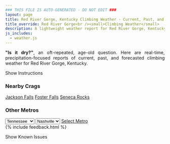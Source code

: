 ```yaml
---
### THIS FILE IS AUTO-GENERATED - DO NOT EDIT ###
layout: page
title: Red River Gorge, Kentucky Climbing Weather - Current, Past, and Forecasted Report
title_override: Red River Gorge<br /><small>Climbing Weather</small>
description: A lightweight weather report for Red River Gorge, Kentucky. Optimized for slow internet connections.
js_includes:
  - weather.js
---
```


<section class="measure center lh-copy f5-ns f6 ph2 mv4" style="text-align: justify;">
<strong>"Is it dry?"</strong>, an oft-repeated, age-old question. Here are real-time,
precipitation-focused reports of current, past, and forecasted climbing weather for Red River Gorge, Kentucky.
</section>

<p id="settings-toggle" class="mw5 b center tc hover-light-red black-70 pointer">Show Instructions</p>
<section id="settings" class="overflow-hidden" style="display:none;">
    <div class="mv2 ph2 center">
        <div class="fn f6 tc pv2">
            <p class="measure lh-copy center"><strong>Show/hide hourly forecasts</strong> by clicking the desired day.</p>
            <hr class="mw5 p0 mv2 o-60 b0 bt b--light-red light-red bg-light-red">
            <p class="measure lh-copy center"><strong>Current and Past conditions</strong> are measured by the nearest weather station. <strong>Forecast conditions</strong> are calculated and polled separately.</p>
            <hr class="mw5 p0 mv2 o-60 b0 bt b--light-red light-red bg-light-red">
            <p class="measure lh-copy center"><strong>Having issues?</strong> Try <a id="clear-cache" class="no-underline relative fancy-link light-red hover-light-red" href="#">clearing the local cache</a>.</p>
            <hr class="mw5 p0 mv2 o-60 b0 bt b--light-red light-red bg-light-red">
            <p class="measure lh-copy center">Weather data sourced from <a class="no-underline fancy-link relative light-red" target="_blank" href="https://www.weather.gov/documentation/services-web-api">weather.gov</a>.</p>
        </div>
    </div>
</section>
<section id="weather" data-crag="red-river-gorge-kentucky" class="mv4-ns mv3 ph2 center"></section>
<section id="nearby" class="tc lh-copy">
  <h3>Nearby Crags</h3>
<a class="nowrap no-underline fancy-link relative light-red mh3" href="/crags/jackson-falls-illinois-weather.html">Jackson Falls</a>
<a class="nowrap no-underline fancy-link relative light-red mh3" href="/crags/foster-falls-tennessee-weather.html">Foster Falls</a>
<a class="nowrap no-underline fancy-link relative light-red mh3" href="/crags/seneca-rocks-west-virginia-weather.html">Seneca Rocks</a>
</section>
<section id="nearby" class="tc lh-copy">
  <h3>Other Metros</h3>
  <select class="ma1 bg-near-white pa2" id="stateSel">
    <option value="Texas">Texas</option>
    <option value="Washington">Washington</option>
    <option value="Colorado">Colorado</option>
    <option value="Tennessee" selected>Tennessee</option>
    <option value="Utah">Utah</option>
    <option value="California">California</option>
  </select>
  <select class="ma1 bg-near-white pa2" id="citySel">
    <option value="Nashville" selected>Nashville</option>
  </select>
  <a id="selectMetro" class="f6 link dim ph3 pv2 ma1 dib white bg-light-red" href="/crags/nashville-tennessee-weather.html">Select Metro</a>
  <script>
    var states = [];
    states["Texas"] = "Austin"
    states["Washington"] = "Seattle"
    states["Colorado"] = "Denver"
    states["Tennessee"] = "Nashville"
    states["Utah"] = "Salt Lake City"
    states["California"] = "San Francisco|Los Angeles"
  </script>
</section>
{% include feedback.html %}
<p id="issues-toggle" class="mw5 b center tc hover-light-red black-70 pointer">Show Known Issues</p>
<section id="issues" class="overflow-hidden tc f6">
</section>

<script>
  var weekly_JKL_47_57 = {"updated":"2022-02-15T05:14:44+00:00","units":"us","forecastGenerator":"BaselineForecastGenerator","generatedAt":"2022-02-15T08:42:41+00:00","updateTime":"2022-02-15T05:14:44+00:00","validTimes":"2022-02-14T23:00:00+00:00/P7DT2H","elevation":{"unitCode":"wmoUnit:m","value":270.0528},"periods":[{"number":1,"name":"Overnight","startTime":"2022-02-15T03:00:00-05:00","endTime":"2022-02-15T06:00:00-05:00","isDaytime":false,"temperature":19,"temperatureUnit":"F","temperatureTrend":"rising","windSpeed":"2 mph","windDirection":"ESE","icon":"https://api.weather.gov/icons/land/night/cold?size=medium","shortForecast":"Clear","detailedForecast":"Clear. Low around 19, with temperatures rising to around 20 overnight. East southeast wind around 2 mph."},{"number":2,"name":"Tuesday","startTime":"2022-02-15T06:00:00-05:00","endTime":"2022-02-15T18:00:00-05:00","isDaytime":true,"temperature":53,"temperatureUnit":"F","temperatureTrend":"falling","windSpeed":"2 to 6 mph","windDirection":"SE","icon":"https://api.weather.gov/icons/land/day/skc?size=medium","shortForecast":"Sunny","detailedForecast":"Sunny. High near 53, with temperatures falling to around 50 in the afternoon. Southeast wind 2 to 6 mph."},{"number":3,"name":"Tuesday Night","startTime":"2022-02-15T18:00:00-05:00","endTime":"2022-02-16T06:00:00-05:00","isDaytime":false,"temperature":34,"temperatureUnit":"F","temperatureTrend":"rising","windSpeed":"2 to 6 mph","windDirection":"SSE","icon":"https://api.weather.gov/icons/land/night/few?size=medium","shortForecast":"Mostly Clear","detailedForecast":"Mostly clear. Low around 34, with temperatures rising to around 35 overnight. South southeast wind 2 to 6 mph."},{"number":4,"name":"Wednesday","startTime":"2022-02-16T06:00:00-05:00","endTime":"2022-02-16T18:00:00-05:00","isDaytime":true,"temperature":65,"temperatureUnit":"F","temperatureTrend":"falling","windSpeed":"7 to 16 mph","windDirection":"S","icon":"https://api.weather.gov/icons/land/day/sct?size=medium","shortForecast":"Mostly Sunny","detailedForecast":"Mostly sunny. High near 65, with temperatures falling to around 63 in the afternoon. South wind 7 to 16 mph, with gusts as high as 29 mph."},{"number":5,"name":"Wednesday Night","startTime":"2022-02-16T18:00:00-05:00","endTime":"2022-02-17T06:00:00-05:00","isDaytime":false,"temperature":51,"temperatureUnit":"F","temperatureTrend":"rising","windSpeed":"8 to 12 mph","windDirection":"S","icon":"https://api.weather.gov/icons/land/night/bkn/rain_showers,20?size=medium","shortForecast":"Mostly Cloudy then Slight Chance Rain Showers","detailedForecast":"A slight chance of rain showers after 2am. Mostly cloudy. Low around 51, with temperatures rising to around 53 overnight. South wind 8 to 12 mph, with gusts as high as 23 mph. Chance of precipitation is 20%. New rainfall amounts less than a tenth of an inch possible."},{"number":6,"name":"Thursday","startTime":"2022-02-17T06:00:00-05:00","endTime":"2022-02-17T18:00:00-05:00","isDaytime":true,"temperature":68,"temperatureUnit":"F","temperatureTrend":null,"windSpeed":"12 to 15 mph","windDirection":"SSW","icon":"https://api.weather.gov/icons/land/day/tsra,80/tsra,100?size=medium","shortForecast":"Showers And Thunderstorms","detailedForecast":"Rain showers likely before 10am, then showers and thunderstorms. Cloudy, with a high near 68. Chance of precipitation is 100%."},{"number":7,"name":"Thursday Night","startTime":"2022-02-17T18:00:00-05:00","endTime":"2022-02-18T06:00:00-05:00","isDaytime":false,"temperature":25,"temperatureUnit":"F","temperatureTrend":null,"windSpeed":"7 to 15 mph","windDirection":"WNW","icon":"https://api.weather.gov/icons/land/night/tsra,80/snow,30?size=medium","shortForecast":"Showers And Thunderstorms then Slight Chance Rain And Snow Showers","detailedForecast":"Showers and thunderstorms before 1am, then a slight chance of rain and snow showers between 1am and 3am. Mostly cloudy, with a low around 25. Chance of precipitation is 80%."},{"number":8,"name":"Friday","startTime":"2022-02-18T06:00:00-05:00","endTime":"2022-02-18T18:00:00-05:00","isDaytime":true,"temperature":41,"temperatureUnit":"F","temperatureTrend":null,"windSpeed":"3 to 7 mph","windDirection":"NNW","icon":"https://api.weather.gov/icons/land/day/sct?size=medium","shortForecast":"Mostly Sunny","detailedForecast":"Mostly sunny, with a high near 41."},{"number":9,"name":"Friday Night","startTime":"2022-02-18T18:00:00-05:00","endTime":"2022-02-19T06:00:00-05:00","isDaytime":false,"temperature":22,"temperatureUnit":"F","temperatureTrend":null,"windSpeed":"3 mph","windDirection":"W","icon":"https://api.weather.gov/icons/land/night/skc?size=medium","shortForecast":"Clear","detailedForecast":"Clear, with a low around 22."},{"number":10,"name":"Saturday","startTime":"2022-02-19T06:00:00-05:00","endTime":"2022-02-19T18:00:00-05:00","isDaytime":true,"temperature":51,"temperatureUnit":"F","temperatureTrend":null,"windSpeed":"7 mph","windDirection":"WSW","icon":"https://api.weather.gov/icons/land/day/skc?size=medium","shortForecast":"Sunny","detailedForecast":"Sunny, with a high near 51."},{"number":11,"name":"Saturday Night","startTime":"2022-02-19T18:00:00-05:00","endTime":"2022-02-20T06:00:00-05:00","isDaytime":false,"temperature":25,"temperatureUnit":"F","temperatureTrend":null,"windSpeed":"3 mph","windDirection":"WSW","icon":"https://api.weather.gov/icons/land/night/skc?size=medium","shortForecast":"Clear","detailedForecast":"Clear, with a low around 25."},{"number":12,"name":"Sunday","startTime":"2022-02-20T06:00:00-05:00","endTime":"2022-02-20T18:00:00-05:00","isDaytime":true,"temperature":59,"temperatureUnit":"F","temperatureTrend":null,"windSpeed":"2 to 6 mph","windDirection":"S","icon":"https://api.weather.gov/icons/land/day/skc?size=medium","shortForecast":"Sunny","detailedForecast":"Sunny, with a high near 59."},{"number":13,"name":"Sunday Night","startTime":"2022-02-20T18:00:00-05:00","endTime":"2022-02-21T06:00:00-05:00","isDaytime":false,"temperature":37,"temperatureUnit":"F","temperatureTrend":null,"windSpeed":"5 mph","windDirection":"S","icon":"https://api.weather.gov/icons/land/night/few?size=medium","shortForecast":"Mostly Clear","detailedForecast":"Mostly clear, with a low around 37."},{"number":14,"name":"Washington's Birthday","startTime":"2022-02-21T06:00:00-05:00","endTime":"2022-02-21T18:00:00-05:00","isDaytime":true,"temperature":63,"temperatureUnit":"F","temperatureTrend":null,"windSpeed":"5 to 8 mph","windDirection":"SSW","icon":"https://api.weather.gov/icons/land/day/few?size=medium","shortForecast":"Sunny","detailedForecast":"Sunny, with a high near 63."}]}
  var hourly_JKL_47_57 = {"@context":["https://geojson.org/geojson-ld/geojson-context.jsonld",{"@version":"1.1","wx":"https://api.weather.gov/ontology#","geo":"http://www.opengis.net/ont/geosparql#","unit":"http://codes.wmo.int/common/unit/","@vocab":"https://api.weather.gov/ontology#"}],"type":"Feature","geometry":{"type":"Polygon","coordinates":[[[-83.7102083,37.7926247],[-83.7125498,37.7704513],[-83.68449530000001,37.7685983],[-83.6821481,37.7907716],[-83.7102083,37.7926247]]]},"properties":{"updated":"2022-02-15T05:14:44+00:00","units":"us","forecastGenerator":"HourlyForecastGenerator","generatedAt":"2022-02-15T08:42:42+00:00","updateTime":"2022-02-15T05:14:44+00:00","validTimes":"2022-02-14T23:00:00+00:00/P7DT2H","elevation":{"unitCode":"wmoUnit:m","value":270.0528},"periods":[{"number":1,"name":"","startTime":"2022-02-15T03:00:00-05:00","endTime":"2022-02-15T04:00:00-05:00","isDaytime":false,"temperature":21,"temperatureUnit":"F","temperatureTrend":null,"windSpeed":"2 mph","windDirection":"ESE","icon":"https://api.weather.gov/icons/land/night/skc?size=small","shortForecast":"Clear","detailedForecast":""},{"number":2,"name":"","startTime":"2022-02-15T04:00:00-05:00","endTime":"2022-02-15T05:00:00-05:00","isDaytime":false,"temperature":21,"temperatureUnit":"F","temperatureTrend":null,"windSpeed":"2 mph","windDirection":"ESE","icon":"https://api.weather.gov/icons/land/night/skc?size=small","shortForecast":"Clear","detailedForecast":""},{"number":3,"name":"","startTime":"2022-02-15T05:00:00-05:00","endTime":"2022-02-15T06:00:00-05:00","isDaytime":false,"temperature":20,"temperatureUnit":"F","temperatureTrend":null,"windSpeed":"2 mph","windDirection":"ESE","icon":"https://api.weather.gov/icons/land/night/cold?size=small","shortForecast":"Clear","detailedForecast":""},{"number":4,"name":"","startTime":"2022-02-15T06:00:00-05:00","endTime":"2022-02-15T07:00:00-05:00","isDaytime":true,"temperature":19,"temperatureUnit":"F","temperatureTrend":null,"windSpeed":"2 mph","windDirection":"ESE","icon":"https://api.weather.gov/icons/land/day/cold?size=small","shortForecast":"Sunny","detailedForecast":""},{"number":5,"name":"","startTime":"2022-02-15T07:00:00-05:00","endTime":"2022-02-15T08:00:00-05:00","isDaytime":true,"temperature":20,"temperatureUnit":"F","temperatureTrend":null,"windSpeed":"2 mph","windDirection":"ESE","icon":"https://api.weather.gov/icons/land/day/cold?size=small","shortForecast":"Sunny","detailedForecast":""},{"number":6,"name":"","startTime":"2022-02-15T08:00:00-05:00","endTime":"2022-02-15T09:00:00-05:00","isDaytime":true,"temperature":24,"temperatureUnit":"F","temperatureTrend":null,"windSpeed":"2 mph","windDirection":"ESE","icon":"https://api.weather.gov/icons/land/day/skc?size=small","shortForecast":"Sunny","detailedForecast":""},{"number":7,"name":"","startTime":"2022-02-15T09:00:00-05:00","endTime":"2022-02-15T10:00:00-05:00","isDaytime":true,"temperature":29,"temperatureUnit":"F","temperatureTrend":null,"windSpeed":"2 mph","windDirection":"ESE","icon":"https://api.weather.gov/icons/land/day/skc?size=small","shortForecast":"Sunny","detailedForecast":""},{"number":8,"name":"","startTime":"2022-02-15T10:00:00-05:00","endTime":"2022-02-15T11:00:00-05:00","isDaytime":true,"temperature":35,"temperatureUnit":"F","temperatureTrend":null,"windSpeed":"3 mph","windDirection":"SE","icon":"https://api.weather.gov/icons/land/day/skc?size=small","shortForecast":"Sunny","detailedForecast":""},{"number":9,"name":"","startTime":"2022-02-15T11:00:00-05:00","endTime":"2022-02-15T12:00:00-05:00","isDaytime":true,"temperature":40,"temperatureUnit":"F","temperatureTrend":null,"windSpeed":"5 mph","windDirection":"SE","icon":"https://api.weather.gov/icons/land/day/skc?size=small","shortForecast":"Sunny","detailedForecast":""},{"number":10,"name":"","startTime":"2022-02-15T12:00:00-05:00","endTime":"2022-02-15T13:00:00-05:00","isDaytime":true,"temperature":44,"temperatureUnit":"F","temperatureTrend":null,"windSpeed":"5 mph","windDirection":"SSE","icon":"https://api.weather.gov/icons/land/day/skc?size=small","shortForecast":"Sunny","detailedForecast":""},{"number":11,"name":"","startTime":"2022-02-15T13:00:00-05:00","endTime":"2022-02-15T14:00:00-05:00","isDaytime":true,"temperature":48,"temperatureUnit":"F","temperatureTrend":null,"windSpeed":"5 mph","windDirection":"S","icon":"https://api.weather.gov/icons/land/day/skc?size=small","shortForecast":"Sunny","detailedForecast":""},{"number":12,"name":"","startTime":"2022-02-15T14:00:00-05:00","endTime":"2022-02-15T15:00:00-05:00","isDaytime":true,"temperature":51,"temperatureUnit":"F","temperatureTrend":null,"windSpeed":"6 mph","windDirection":"S","icon":"https://api.weather.gov/icons/land/day/skc?size=small","shortForecast":"Sunny","detailedForecast":""},{"number":13,"name":"","startTime":"2022-02-15T15:00:00-05:00","endTime":"2022-02-15T16:00:00-05:00","isDaytime":true,"temperature":53,"temperatureUnit":"F","temperatureTrend":null,"windSpeed":"5 mph","windDirection":"S","icon":"https://api.weather.gov/icons/land/day/skc?size=small","shortForecast":"Sunny","detailedForecast":""},{"number":14,"name":"","startTime":"2022-02-15T16:00:00-05:00","endTime":"2022-02-15T17:00:00-05:00","isDaytime":true,"temperature":52,"temperatureUnit":"F","temperatureTrend":null,"windSpeed":"6 mph","windDirection":"S","icon":"https://api.weather.gov/icons/land/day/skc?size=small","shortForecast":"Sunny","detailedForecast":""},{"number":15,"name":"","startTime":"2022-02-15T17:00:00-05:00","endTime":"2022-02-15T18:00:00-05:00","isDaytime":true,"temperature":50,"temperatureUnit":"F","temperatureTrend":null,"windSpeed":"3 mph","windDirection":"S","icon":"https://api.weather.gov/icons/land/day/skc?size=small","shortForecast":"Sunny","detailedForecast":""},{"number":16,"name":"","startTime":"2022-02-15T18:00:00-05:00","endTime":"2022-02-15T19:00:00-05:00","isDaytime":false,"temperature":45,"temperatureUnit":"F","temperatureTrend":null,"windSpeed":"2 mph","windDirection":"SE","icon":"https://api.weather.gov/icons/land/night/few?size=small","shortForecast":"Mostly Clear","detailedForecast":""},{"number":17,"name":"","startTime":"2022-02-15T19:00:00-05:00","endTime":"2022-02-15T20:00:00-05:00","isDaytime":false,"temperature":41,"temperatureUnit":"F","temperatureTrend":null,"windSpeed":"3 mph","windDirection":"SE","icon":"https://api.weather.gov/icons/land/night/few?size=small","shortForecast":"Mostly Clear","detailedForecast":""},{"number":18,"name":"","startTime":"2022-02-15T20:00:00-05:00","endTime":"2022-02-15T21:00:00-05:00","isDaytime":false,"temperature":39,"temperatureUnit":"F","temperatureTrend":null,"windSpeed":"3 mph","windDirection":"SSE","icon":"https://api.weather.gov/icons/land/night/few?size=small","shortForecast":"Mostly Clear","detailedForecast":""},{"number":19,"name":"","startTime":"2022-02-15T21:00:00-05:00","endTime":"2022-02-15T22:00:00-05:00","isDaytime":false,"temperature":38,"temperatureUnit":"F","temperatureTrend":null,"windSpeed":"5 mph","windDirection":"SSE","icon":"https://api.weather.gov/icons/land/night/few?size=small","shortForecast":"Mostly Clear","detailedForecast":""},{"number":20,"name":"","startTime":"2022-02-15T22:00:00-05:00","endTime":"2022-02-15T23:00:00-05:00","isDaytime":false,"temperature":38,"temperatureUnit":"F","temperatureTrend":null,"windSpeed":"5 mph","windDirection":"S","icon":"https://api.weather.gov/icons/land/night/few?size=small","shortForecast":"Mostly Clear","detailedForecast":""},{"number":21,"name":"","startTime":"2022-02-15T23:00:00-05:00","endTime":"2022-02-16T00:00:00-05:00","isDaytime":false,"temperature":38,"temperatureUnit":"F","temperatureTrend":null,"windSpeed":"6 mph","windDirection":"S","icon":"https://api.weather.gov/icons/land/night/few?size=small","shortForecast":"Mostly Clear","detailedForecast":""},{"number":22,"name":"","startTime":"2022-02-16T00:00:00-05:00","endTime":"2022-02-16T01:00:00-05:00","isDaytime":false,"temperature":37,"temperatureUnit":"F","temperatureTrend":null,"windSpeed":"6 mph","windDirection":"S","icon":"https://api.weather.gov/icons/land/night/skc?size=small","shortForecast":"Clear","detailedForecast":""},{"number":23,"name":"","startTime":"2022-02-16T01:00:00-05:00","endTime":"2022-02-16T02:00:00-05:00","isDaytime":false,"temperature":37,"temperatureUnit":"F","temperatureTrend":null,"windSpeed":"6 mph","windDirection":"S","icon":"https://api.weather.gov/icons/land/night/skc?size=small","shortForecast":"Clear","detailedForecast":""},{"number":24,"name":"","startTime":"2022-02-16T02:00:00-05:00","endTime":"2022-02-16T03:00:00-05:00","isDaytime":false,"temperature":36,"temperatureUnit":"F","temperatureTrend":null,"windSpeed":"6 mph","windDirection":"S","icon":"https://api.weather.gov/icons/land/night/skc?size=small","shortForecast":"Clear","detailedForecast":""},{"number":25,"name":"","startTime":"2022-02-16T03:00:00-05:00","endTime":"2022-02-16T04:00:00-05:00","isDaytime":false,"temperature":36,"temperatureUnit":"F","temperatureTrend":null,"windSpeed":"6 mph","windDirection":"S","icon":"https://api.weather.gov/icons/land/night/few?size=small","shortForecast":"Mostly Clear","detailedForecast":""},{"number":26,"name":"","startTime":"2022-02-16T04:00:00-05:00","endTime":"2022-02-16T05:00:00-05:00","isDaytime":false,"temperature":36,"temperatureUnit":"F","temperatureTrend":null,"windSpeed":"6 mph","windDirection":"S","icon":"https://api.weather.gov/icons/land/night/few?size=small","shortForecast":"Mostly Clear","detailedForecast":""},{"number":27,"name":"","startTime":"2022-02-16T05:00:00-05:00","endTime":"2022-02-16T06:00:00-05:00","isDaytime":false,"temperature":35,"temperatureUnit":"F","temperatureTrend":null,"windSpeed":"6 mph","windDirection":"S","icon":"https://api.weather.gov/icons/land/night/few?size=small","shortForecast":"Mostly Clear","detailedForecast":""},{"number":28,"name":"","startTime":"2022-02-16T06:00:00-05:00","endTime":"2022-02-16T07:00:00-05:00","isDaytime":true,"temperature":34,"temperatureUnit":"F","temperatureTrend":null,"windSpeed":"7 mph","windDirection":"S","icon":"https://api.weather.gov/icons/land/day/sct?size=small","shortForecast":"Mostly Sunny","detailedForecast":""},{"number":29,"name":"","startTime":"2022-02-16T07:00:00-05:00","endTime":"2022-02-16T08:00:00-05:00","isDaytime":true,"temperature":35,"temperatureUnit":"F","temperatureTrend":null,"windSpeed":"7 mph","windDirection":"S","icon":"https://api.weather.gov/icons/land/day/sct?size=small","shortForecast":"Mostly Sunny","detailedForecast":""},{"number":30,"name":"","startTime":"2022-02-16T08:00:00-05:00","endTime":"2022-02-16T09:00:00-05:00","isDaytime":true,"temperature":37,"temperatureUnit":"F","temperatureTrend":null,"windSpeed":"7 mph","windDirection":"S","icon":"https://api.weather.gov/icons/land/day/sct?size=small","shortForecast":"Mostly Sunny","detailedForecast":""},{"number":31,"name":"","startTime":"2022-02-16T09:00:00-05:00","endTime":"2022-02-16T10:00:00-05:00","isDaytime":true,"temperature":41,"temperatureUnit":"F","temperatureTrend":null,"windSpeed":"9 mph","windDirection":"S","icon":"https://api.weather.gov/icons/land/day/sct?size=small","shortForecast":"Mostly Sunny","detailedForecast":""},{"number":32,"name":"","startTime":"2022-02-16T10:00:00-05:00","endTime":"2022-02-16T11:00:00-05:00","isDaytime":true,"temperature":46,"temperatureUnit":"F","temperatureTrend":null,"windSpeed":"12 mph","windDirection":"S","icon":"https://api.weather.gov/icons/land/day/sct?size=small","shortForecast":"Mostly Sunny","detailedForecast":""},{"number":33,"name":"","startTime":"2022-02-16T11:00:00-05:00","endTime":"2022-02-16T12:00:00-05:00","isDaytime":true,"temperature":52,"temperatureUnit":"F","temperatureTrend":null,"windSpeed":"13 mph","windDirection":"S","icon":"https://api.weather.gov/icons/land/day/sct?size=small","shortForecast":"Mostly Sunny","detailedForecast":""},{"number":34,"name":"","startTime":"2022-02-16T12:00:00-05:00","endTime":"2022-02-16T13:00:00-05:00","isDaytime":true,"temperature":57,"temperatureUnit":"F","temperatureTrend":null,"windSpeed":"15 mph","windDirection":"S","icon":"https://api.weather.gov/icons/land/day/sct?size=small","shortForecast":"Mostly Sunny","detailedForecast":""},{"number":35,"name":"","startTime":"2022-02-16T13:00:00-05:00","endTime":"2022-02-16T14:00:00-05:00","isDaytime":true,"temperature":61,"temperatureUnit":"F","temperatureTrend":null,"windSpeed":"16 mph","windDirection":"S","icon":"https://api.weather.gov/icons/land/day/sct?size=small","shortForecast":"Mostly Sunny","detailedForecast":""},{"number":36,"name":"","startTime":"2022-02-16T14:00:00-05:00","endTime":"2022-02-16T15:00:00-05:00","isDaytime":true,"temperature":64,"temperatureUnit":"F","temperatureTrend":null,"windSpeed":"16 mph","windDirection":"S","icon":"https://api.weather.gov/icons/land/day/sct?size=small","shortForecast":"Mostly Sunny","detailedForecast":""},{"number":37,"name":"","startTime":"2022-02-16T15:00:00-05:00","endTime":"2022-02-16T16:00:00-05:00","isDaytime":true,"temperature":65,"temperatureUnit":"F","temperatureTrend":null,"windSpeed":"16 mph","windDirection":"SSW","icon":"https://api.weather.gov/icons/land/day/sct?size=small","shortForecast":"Mostly Sunny","detailedForecast":""},{"number":38,"name":"","startTime":"2022-02-16T16:00:00-05:00","endTime":"2022-02-16T17:00:00-05:00","isDaytime":true,"temperature":65,"temperatureUnit":"F","temperatureTrend":null,"windSpeed":"15 mph","windDirection":"SSW","icon":"https://api.weather.gov/icons/land/day/bkn?size=small","shortForecast":"Partly Sunny","detailedForecast":""},{"number":39,"name":"","startTime":"2022-02-16T17:00:00-05:00","endTime":"2022-02-16T18:00:00-05:00","isDaytime":true,"temperature":63,"temperatureUnit":"F","temperatureTrend":null,"windSpeed":"13 mph","windDirection":"SSW","icon":"https://api.weather.gov/icons/land/day/bkn?size=small","shortForecast":"Partly Sunny","detailedForecast":""},{"number":40,"name":"","startTime":"2022-02-16T18:00:00-05:00","endTime":"2022-02-16T19:00:00-05:00","isDaytime":false,"temperature":60,"temperatureUnit":"F","temperatureTrend":null,"windSpeed":"12 mph","windDirection":"S","icon":"https://api.weather.gov/icons/land/night/bkn?size=small","shortForecast":"Mostly Cloudy","detailedForecast":""},{"number":41,"name":"","startTime":"2022-02-16T19:00:00-05:00","endTime":"2022-02-16T20:00:00-05:00","isDaytime":false,"temperature":57,"temperatureUnit":"F","temperatureTrend":null,"windSpeed":"9 mph","windDirection":"S","icon":"https://api.weather.gov/icons/land/night/bkn?size=small","shortForecast":"Mostly Cloudy","detailedForecast":""},{"number":42,"name":"","startTime":"2022-02-16T20:00:00-05:00","endTime":"2022-02-16T21:00:00-05:00","isDaytime":false,"temperature":55,"temperatureUnit":"F","temperatureTrend":null,"windSpeed":"9 mph","windDirection":"S","icon":"https://api.weather.gov/icons/land/night/bkn?size=small","shortForecast":"Mostly Cloudy","detailedForecast":""},{"number":43,"name":"","startTime":"2022-02-16T21:00:00-05:00","endTime":"2022-02-16T22:00:00-05:00","isDaytime":false,"temperature":54,"temperatureUnit":"F","temperatureTrend":null,"windSpeed":"8 mph","windDirection":"S","icon":"https://api.weather.gov/icons/land/night/bkn?size=small","shortForecast":"Mostly Cloudy","detailedForecast":""},{"number":44,"name":"","startTime":"2022-02-16T22:00:00-05:00","endTime":"2022-02-16T23:00:00-05:00","isDaytime":false,"temperature":53,"temperatureUnit":"F","temperatureTrend":null,"windSpeed":"9 mph","windDirection":"S","icon":"https://api.weather.gov/icons/land/night/bkn?size=small","shortForecast":"Mostly Cloudy","detailedForecast":""},{"number":45,"name":"","startTime":"2022-02-16T23:00:00-05:00","endTime":"2022-02-17T00:00:00-05:00","isDaytime":false,"temperature":52,"temperatureUnit":"F","temperatureTrend":null,"windSpeed":"9 mph","windDirection":"S","icon":"https://api.weather.gov/icons/land/night/bkn?size=small","shortForecast":"Mostly Cloudy","detailedForecast":""},{"number":46,"name":"","startTime":"2022-02-17T00:00:00-05:00","endTime":"2022-02-17T01:00:00-05:00","isDaytime":false,"temperature":51,"temperatureUnit":"F","temperatureTrend":null,"windSpeed":"9 mph","windDirection":"S","icon":"https://api.weather.gov/icons/land/night/bkn?size=small","shortForecast":"Mostly Cloudy","detailedForecast":""},{"number":47,"name":"","startTime":"2022-02-17T01:00:00-05:00","endTime":"2022-02-17T02:00:00-05:00","isDaytime":false,"temperature":51,"temperatureUnit":"F","temperatureTrend":null,"windSpeed":"9 mph","windDirection":"S","icon":"https://api.weather.gov/icons/land/night/bkn?size=small","shortForecast":"Mostly Cloudy","detailedForecast":""},{"number":48,"name":"","startTime":"2022-02-17T02:00:00-05:00","endTime":"2022-02-17T03:00:00-05:00","isDaytime":false,"temperature":51,"temperatureUnit":"F","temperatureTrend":null,"windSpeed":"10 mph","windDirection":"S","icon":"https://api.weather.gov/icons/land/night/rain_showers?size=small","shortForecast":"Slight Chance Rain Showers","detailedForecast":""},{"number":49,"name":"","startTime":"2022-02-17T03:00:00-05:00","endTime":"2022-02-17T04:00:00-05:00","isDaytime":false,"temperature":52,"temperatureUnit":"F","temperatureTrend":null,"windSpeed":"10 mph","windDirection":"S","icon":"https://api.weather.gov/icons/land/night/rain_showers?size=small","shortForecast":"Slight Chance Rain Showers","detailedForecast":""},{"number":50,"name":"","startTime":"2022-02-17T04:00:00-05:00","endTime":"2022-02-17T05:00:00-05:00","isDaytime":false,"temperature":53,"temperatureUnit":"F","temperatureTrend":null,"windSpeed":"10 mph","windDirection":"S","icon":"https://api.weather.gov/icons/land/night/rain_showers?size=small","shortForecast":"Slight Chance Rain Showers","detailedForecast":""},{"number":51,"name":"","startTime":"2022-02-17T05:00:00-05:00","endTime":"2022-02-17T06:00:00-05:00","isDaytime":false,"temperature":53,"temperatureUnit":"F","temperatureTrend":null,"windSpeed":"10 mph","windDirection":"S","icon":"https://api.weather.gov/icons/land/night/rain_showers?size=small","shortForecast":"Slight Chance Rain Showers","detailedForecast":""},{"number":52,"name":"","startTime":"2022-02-17T06:00:00-05:00","endTime":"2022-02-17T07:00:00-05:00","isDaytime":true,"temperature":52,"temperatureUnit":"F","temperatureTrend":null,"windSpeed":"12 mph","windDirection":"S","icon":"https://api.weather.gov/icons/land/day/rain_showers?size=small","shortForecast":"Chance Rain Showers","detailedForecast":""},{"number":53,"name":"","startTime":"2022-02-17T07:00:00-05:00","endTime":"2022-02-17T08:00:00-05:00","isDaytime":true,"temperature":53,"temperatureUnit":"F","temperatureTrend":null,"windSpeed":"12 mph","windDirection":"S","icon":"https://api.weather.gov/icons/land/day/rain_showers?size=small","shortForecast":"Chance Rain Showers","detailedForecast":""},{"number":54,"name":"","startTime":"2022-02-17T08:00:00-05:00","endTime":"2022-02-17T09:00:00-05:00","isDaytime":true,"temperature":53,"temperatureUnit":"F","temperatureTrend":null,"windSpeed":"12 mph","windDirection":"S","icon":"https://api.weather.gov/icons/land/day/rain_showers?size=small","shortForecast":"Rain Showers Likely","detailedForecast":""},{"number":55,"name":"","startTime":"2022-02-17T09:00:00-05:00","endTime":"2022-02-17T10:00:00-05:00","isDaytime":true,"temperature":55,"temperatureUnit":"F","temperatureTrend":null,"windSpeed":"13 mph","windDirection":"S","icon":"https://api.weather.gov/icons/land/day/rain_showers?size=small","shortForecast":"Rain Showers Likely","detailedForecast":""},{"number":56,"name":"","startTime":"2022-02-17T10:00:00-05:00","endTime":"2022-02-17T11:00:00-05:00","isDaytime":true,"temperature":57,"temperatureUnit":"F","temperatureTrend":null,"windSpeed":"13 mph","windDirection":"S","icon":"https://api.weather.gov/icons/land/day/tsra?size=small","shortForecast":"Showers And Thunderstorms","detailedForecast":""},{"number":57,"name":"","startTime":"2022-02-17T11:00:00-05:00","endTime":"2022-02-17T12:00:00-05:00","isDaytime":true,"temperature":60,"temperatureUnit":"F","temperatureTrend":null,"windSpeed":"14 mph","windDirection":"S","icon":"https://api.weather.gov/icons/land/day/tsra?size=small","shortForecast":"Showers And Thunderstorms","detailedForecast":""},{"number":58,"name":"","startTime":"2022-02-17T12:00:00-05:00","endTime":"2022-02-17T13:00:00-05:00","isDaytime":true,"temperature":62,"temperatureUnit":"F","temperatureTrend":null,"windSpeed":"14 mph","windDirection":"S","icon":"https://api.weather.gov/icons/land/day/tsra?size=small","shortForecast":"Showers And Thunderstorms","detailedForecast":""},{"number":59,"name":"","startTime":"2022-02-17T13:00:00-05:00","endTime":"2022-02-17T14:00:00-05:00","isDaytime":true,"temperature":65,"temperatureUnit":"F","temperatureTrend":null,"windSpeed":"14 mph","windDirection":"S","icon":"https://api.weather.gov/icons/land/day/tsra?size=small","shortForecast":"Showers And Thunderstorms","detailedForecast":""},{"number":60,"name":"","startTime":"2022-02-17T14:00:00-05:00","endTime":"2022-02-17T15:00:00-05:00","isDaytime":true,"temperature":67,"temperatureUnit":"F","temperatureTrend":null,"windSpeed":"15 mph","windDirection":"S","icon":"https://api.weather.gov/icons/land/day/tsra?size=small","shortForecast":"Showers And Thunderstorms","detailedForecast":""},{"number":61,"name":"","startTime":"2022-02-17T15:00:00-05:00","endTime":"2022-02-17T16:00:00-05:00","isDaytime":true,"temperature":68,"temperatureUnit":"F","temperatureTrend":null,"windSpeed":"15 mph","windDirection":"SSW","icon":"https://api.weather.gov/icons/land/day/tsra?size=small","shortForecast":"Showers And Thunderstorms","detailedForecast":""},{"number":62,"name":"","startTime":"2022-02-17T16:00:00-05:00","endTime":"2022-02-17T17:00:00-05:00","isDaytime":true,"temperature":68,"temperatureUnit":"F","temperatureTrend":null,"windSpeed":"15 mph","windDirection":"SSW","icon":"https://api.weather.gov/icons/land/day/tsra?size=small","shortForecast":"Showers And Thunderstorms","detailedForecast":""},{"number":63,"name":"","startTime":"2022-02-17T17:00:00-05:00","endTime":"2022-02-17T18:00:00-05:00","isDaytime":true,"temperature":67,"temperatureUnit":"F","temperatureTrend":null,"windSpeed":"15 mph","windDirection":"SSW","icon":"https://api.weather.gov/icons/land/day/tsra?size=small","shortForecast":"Showers And Thunderstorms","detailedForecast":""},{"number":64,"name":"","startTime":"2022-02-17T18:00:00-05:00","endTime":"2022-02-17T19:00:00-05:00","isDaytime":false,"temperature":65,"temperatureUnit":"F","temperatureTrend":null,"windSpeed":"15 mph","windDirection":"SW","icon":"https://api.weather.gov/icons/land/night/tsra?size=small","shortForecast":"Showers And Thunderstorms","detailedForecast":""},{"number":65,"name":"","startTime":"2022-02-17T19:00:00-05:00","endTime":"2022-02-17T20:00:00-05:00","isDaytime":false,"temperature":62,"temperatureUnit":"F","temperatureTrend":null,"windSpeed":"14 mph","windDirection":"SW","icon":"https://api.weather.gov/icons/land/night/rain_showers?size=small","shortForecast":"Rain Showers Likely","detailedForecast":""},{"number":66,"name":"","startTime":"2022-02-17T20:00:00-05:00","endTime":"2022-02-17T21:00:00-05:00","isDaytime":false,"temperature":57,"temperatureUnit":"F","temperatureTrend":null,"windSpeed":"13 mph","windDirection":"WSW","icon":"https://api.weather.gov/icons/land/night/rain_showers?size=small","shortForecast":"Rain Showers Likely","detailedForecast":""},{"number":67,"name":"","startTime":"2022-02-17T21:00:00-05:00","endTime":"2022-02-17T22:00:00-05:00","isDaytime":false,"temperature":52,"temperatureUnit":"F","temperatureTrend":null,"windSpeed":"12 mph","windDirection":"W","icon":"https://api.weather.gov/icons/land/night/rain_showers?size=small","shortForecast":"Rain Showers Likely","detailedForecast":""},{"number":68,"name":"","startTime":"2022-02-17T22:00:00-05:00","endTime":"2022-02-17T23:00:00-05:00","isDaytime":false,"temperature":47,"temperatureUnit":"F","temperatureTrend":null,"windSpeed":"10 mph","windDirection":"WNW","icon":"https://api.weather.gov/icons/land/night/rain_showers?size=small","shortForecast":"Rain Showers Likely","detailedForecast":""},{"number":69,"name":"","startTime":"2022-02-17T23:00:00-05:00","endTime":"2022-02-18T00:00:00-05:00","isDaytime":false,"temperature":42,"temperatureUnit":"F","temperatureTrend":null,"windSpeed":"10 mph","windDirection":"WNW","icon":"https://api.weather.gov/icons/land/night/rain_showers?size=small","shortForecast":"Chance Rain Showers","detailedForecast":""},{"number":70,"name":"","startTime":"2022-02-18T00:00:00-05:00","endTime":"2022-02-18T01:00:00-05:00","isDaytime":false,"temperature":38,"temperatureUnit":"F","temperatureTrend":null,"windSpeed":"9 mph","windDirection":"NW","icon":"https://api.weather.gov/icons/land/night/rain_showers?size=small","shortForecast":"Chance Rain Showers","detailedForecast":""},{"number":71,"name":"","startTime":"2022-02-18T01:00:00-05:00","endTime":"2022-02-18T02:00:00-05:00","isDaytime":false,"temperature":35,"temperatureUnit":"F","temperatureTrend":null,"windSpeed":"9 mph","windDirection":"NW","icon":"https://api.weather.gov/icons/land/night/snow?size=small","shortForecast":"Slight Chance Rain And Snow Showers","detailedForecast":""},{"number":72,"name":"","startTime":"2022-02-18T02:00:00-05:00","endTime":"2022-02-18T03:00:00-05:00","isDaytime":false,"temperature":33,"temperatureUnit":"F","temperatureTrend":null,"windSpeed":"9 mph","windDirection":"NW","icon":"https://api.weather.gov/icons/land/night/snow?size=small","shortForecast":"Slight Chance Snow Showers","detailedForecast":""},{"number":73,"name":"","startTime":"2022-02-18T03:00:00-05:00","endTime":"2022-02-18T04:00:00-05:00","isDaytime":false,"temperature":31,"temperatureUnit":"F","temperatureTrend":null,"windSpeed":"8 mph","windDirection":"NNW","icon":"https://api.weather.gov/icons/land/night/bkn?size=small","shortForecast":"Mostly Cloudy","detailedForecast":""},{"number":74,"name":"","startTime":"2022-02-18T04:00:00-05:00","endTime":"2022-02-18T05:00:00-05:00","isDaytime":false,"temperature":30,"temperatureUnit":"F","temperatureTrend":null,"windSpeed":"8 mph","windDirection":"NNW","icon":"https://api.weather.gov/icons/land/night/bkn?size=small","shortForecast":"Mostly Cloudy","detailedForecast":""},{"number":75,"name":"","startTime":"2022-02-18T05:00:00-05:00","endTime":"2022-02-18T06:00:00-05:00","isDaytime":false,"temperature":28,"temperatureUnit":"F","temperatureTrend":null,"windSpeed":"7 mph","windDirection":"NNW","icon":"https://api.weather.gov/icons/land/night/bkn?size=small","shortForecast":"Mostly Cloudy","detailedForecast":""},{"number":76,"name":"","startTime":"2022-02-18T06:00:00-05:00","endTime":"2022-02-18T07:00:00-05:00","isDaytime":true,"temperature":26,"temperatureUnit":"F","temperatureTrend":null,"windSpeed":"7 mph","windDirection":"NNW","icon":"https://api.weather.gov/icons/land/day/bkn?size=small","shortForecast":"Mostly Cloudy","detailedForecast":""},{"number":77,"name":"","startTime":"2022-02-18T07:00:00-05:00","endTime":"2022-02-18T08:00:00-05:00","isDaytime":true,"temperature":25,"temperatureUnit":"F","temperatureTrend":null,"windSpeed":"6 mph","windDirection":"NNW","icon":"https://api.weather.gov/icons/land/day/bkn?size=small","shortForecast":"Mostly Cloudy","detailedForecast":""},{"number":78,"name":"","startTime":"2022-02-18T08:00:00-05:00","endTime":"2022-02-18T09:00:00-05:00","isDaytime":true,"temperature":25,"temperatureUnit":"F","temperatureTrend":null,"windSpeed":"6 mph","windDirection":"NNW","icon":"https://api.weather.gov/icons/land/day/bkn?size=small","shortForecast":"Partly Sunny","detailedForecast":""},{"number":79,"name":"","startTime":"2022-02-18T09:00:00-05:00","endTime":"2022-02-18T10:00:00-05:00","isDaytime":true,"temperature":26,"temperatureUnit":"F","temperatureTrend":null,"windSpeed":"6 mph","windDirection":"NNW","icon":"https://api.weather.gov/icons/land/day/bkn?size=small","shortForecast":"Partly Sunny","detailedForecast":""},{"number":80,"name":"","startTime":"2022-02-18T10:00:00-05:00","endTime":"2022-02-18T11:00:00-05:00","isDaytime":true,"temperature":28,"temperatureUnit":"F","temperatureTrend":null,"windSpeed":"6 mph","windDirection":"NNW","icon":"https://api.weather.gov/icons/land/day/bkn?size=small","shortForecast":"Partly Sunny","detailedForecast":""},{"number":81,"name":"","startTime":"2022-02-18T11:00:00-05:00","endTime":"2022-02-18T12:00:00-05:00","isDaytime":true,"temperature":31,"temperatureUnit":"F","temperatureTrend":null,"windSpeed":"6 mph","windDirection":"NNW","icon":"https://api.weather.gov/icons/land/day/sct?size=small","shortForecast":"Mostly Sunny","detailedForecast":""},{"number":82,"name":"","startTime":"2022-02-18T12:00:00-05:00","endTime":"2022-02-18T13:00:00-05:00","isDaytime":true,"temperature":34,"temperatureUnit":"F","temperatureTrend":null,"windSpeed":"6 mph","windDirection":"NNW","icon":"https://api.weather.gov/icons/land/day/sct?size=small","shortForecast":"Mostly Sunny","detailedForecast":""},{"number":83,"name":"","startTime":"2022-02-18T13:00:00-05:00","endTime":"2022-02-18T14:00:00-05:00","isDaytime":true,"temperature":37,"temperatureUnit":"F","temperatureTrend":null,"windSpeed":"6 mph","windDirection":"NNW","icon":"https://api.weather.gov/icons/land/day/sct?size=small","shortForecast":"Mostly Sunny","detailedForecast":""},{"number":84,"name":"","startTime":"2022-02-18T14:00:00-05:00","endTime":"2022-02-18T15:00:00-05:00","isDaytime":true,"temperature":40,"temperatureUnit":"F","temperatureTrend":null,"windSpeed":"6 mph","windDirection":"NNW","icon":"https://api.weather.gov/icons/land/day/few?size=small","shortForecast":"Sunny","detailedForecast":""},{"number":85,"name":"","startTime":"2022-02-18T15:00:00-05:00","endTime":"2022-02-18T16:00:00-05:00","isDaytime":true,"temperature":41,"temperatureUnit":"F","temperatureTrend":null,"windSpeed":"5 mph","windDirection":"NW","icon":"https://api.weather.gov/icons/land/day/few?size=small","shortForecast":"Sunny","detailedForecast":""},{"number":86,"name":"","startTime":"2022-02-18T16:00:00-05:00","endTime":"2022-02-18T17:00:00-05:00","isDaytime":true,"temperature":41,"temperatureUnit":"F","temperatureTrend":null,"windSpeed":"5 mph","windDirection":"NW","icon":"https://api.weather.gov/icons/land/day/few?size=small","shortForecast":"Sunny","detailedForecast":""},{"number":87,"name":"","startTime":"2022-02-18T17:00:00-05:00","endTime":"2022-02-18T18:00:00-05:00","isDaytime":true,"temperature":39,"temperatureUnit":"F","temperatureTrend":null,"windSpeed":"3 mph","windDirection":"NW","icon":"https://api.weather.gov/icons/land/day/few?size=small","shortForecast":"Sunny","detailedForecast":""},{"number":88,"name":"","startTime":"2022-02-18T18:00:00-05:00","endTime":"2022-02-18T19:00:00-05:00","isDaytime":false,"temperature":36,"temperatureUnit":"F","temperatureTrend":null,"windSpeed":"3 mph","windDirection":"NW","icon":"https://api.weather.gov/icons/land/night/few?size=small","shortForecast":"Mostly Clear","detailedForecast":""},{"number":89,"name":"","startTime":"2022-02-18T19:00:00-05:00","endTime":"2022-02-18T20:00:00-05:00","isDaytime":false,"temperature":33,"temperatureUnit":"F","temperatureTrend":null,"windSpeed":"2 mph","windDirection":"NW","icon":"https://api.weather.gov/icons/land/night/few?size=small","shortForecast":"Mostly Clear","detailedForecast":""},{"number":90,"name":"","startTime":"2022-02-18T20:00:00-05:00","endTime":"2022-02-18T21:00:00-05:00","isDaytime":false,"temperature":30,"temperatureUnit":"F","temperatureTrend":null,"windSpeed":"2 mph","windDirection":"WNW","icon":"https://api.weather.gov/icons/land/night/skc?size=small","shortForecast":"Clear","detailedForecast":""},{"number":91,"name":"","startTime":"2022-02-18T21:00:00-05:00","endTime":"2022-02-18T22:00:00-05:00","isDaytime":false,"temperature":29,"temperatureUnit":"F","temperatureTrend":null,"windSpeed":"2 mph","windDirection":"W","icon":"https://api.weather.gov/icons/land/night/skc?size=small","shortForecast":"Clear","detailedForecast":""},{"number":92,"name":"","startTime":"2022-02-18T22:00:00-05:00","endTime":"2022-02-18T23:00:00-05:00","isDaytime":false,"temperature":27,"temperatureUnit":"F","temperatureTrend":null,"windSpeed":"2 mph","windDirection":"W","icon":"https://api.weather.gov/icons/land/night/skc?size=small","shortForecast":"Clear","detailedForecast":""},{"number":93,"name":"","startTime":"2022-02-18T23:00:00-05:00","endTime":"2022-02-19T00:00:00-05:00","isDaytime":false,"temperature":26,"temperatureUnit":"F","temperatureTrend":null,"windSpeed":"2 mph","windDirection":"W","icon":"https://api.weather.gov/icons/land/night/skc?size=small","shortForecast":"Clear","detailedForecast":""},{"number":94,"name":"","startTime":"2022-02-19T00:00:00-05:00","endTime":"2022-02-19T01:00:00-05:00","isDaytime":false,"temperature":25,"temperatureUnit":"F","temperatureTrend":null,"windSpeed":"2 mph","windDirection":"WSW","icon":"https://api.weather.gov/icons/land/night/skc?size=small","shortForecast":"Clear","detailedForecast":""},{"number":95,"name":"","startTime":"2022-02-19T01:00:00-05:00","endTime":"2022-02-19T02:00:00-05:00","isDaytime":false,"temperature":25,"temperatureUnit":"F","temperatureTrend":null,"windSpeed":"2 mph","windDirection":"WSW","icon":"https://api.weather.gov/icons/land/night/skc?size=small","shortForecast":"Clear","detailedForecast":""},{"number":96,"name":"","startTime":"2022-02-19T02:00:00-05:00","endTime":"2022-02-19T03:00:00-05:00","isDaytime":false,"temperature":24,"temperatureUnit":"F","temperatureTrend":null,"windSpeed":"2 mph","windDirection":"WSW","icon":"https://api.weather.gov/icons/land/night/skc?size=small","shortForecast":"Clear","detailedForecast":""},{"number":97,"name":"","startTime":"2022-02-19T03:00:00-05:00","endTime":"2022-02-19T04:00:00-05:00","isDaytime":false,"temperature":24,"temperatureUnit":"F","temperatureTrend":null,"windSpeed":"3 mph","windDirection":"SW","icon":"https://api.weather.gov/icons/land/night/skc?size=small","shortForecast":"Clear","detailedForecast":""},{"number":98,"name":"","startTime":"2022-02-19T04:00:00-05:00","endTime":"2022-02-19T05:00:00-05:00","isDaytime":false,"temperature":23,"temperatureUnit":"F","temperatureTrend":null,"windSpeed":"3 mph","windDirection":"SW","icon":"https://api.weather.gov/icons/land/night/skc?size=small","shortForecast":"Clear","detailedForecast":""},{"number":99,"name":"","startTime":"2022-02-19T05:00:00-05:00","endTime":"2022-02-19T06:00:00-05:00","isDaytime":false,"temperature":22,"temperatureUnit":"F","temperatureTrend":null,"windSpeed":"3 mph","windDirection":"SW","icon":"https://api.weather.gov/icons/land/night/skc?size=small","shortForecast":"Clear","detailedForecast":""},{"number":100,"name":"","startTime":"2022-02-19T06:00:00-05:00","endTime":"2022-02-19T07:00:00-05:00","isDaytime":true,"temperature":22,"temperatureUnit":"F","temperatureTrend":null,"windSpeed":"5 mph","windDirection":"SW","icon":"https://api.weather.gov/icons/land/day/skc?size=small","shortForecast":"Sunny","detailedForecast":""},{"number":101,"name":"","startTime":"2022-02-19T07:00:00-05:00","endTime":"2022-02-19T08:00:00-05:00","isDaytime":true,"temperature":23,"temperatureUnit":"F","temperatureTrend":null,"windSpeed":"5 mph","windDirection":"SW","icon":"https://api.weather.gov/icons/land/day/skc?size=small","shortForecast":"Sunny","detailedForecast":""},{"number":102,"name":"","startTime":"2022-02-19T08:00:00-05:00","endTime":"2022-02-19T09:00:00-05:00","isDaytime":true,"temperature":26,"temperatureUnit":"F","temperatureTrend":null,"windSpeed":"6 mph","windDirection":"SW","icon":"https://api.weather.gov/icons/land/day/skc?size=small","shortForecast":"Sunny","detailedForecast":""},{"number":103,"name":"","startTime":"2022-02-19T09:00:00-05:00","endTime":"2022-02-19T10:00:00-05:00","isDaytime":true,"temperature":30,"temperatureUnit":"F","temperatureTrend":null,"windSpeed":"6 mph","windDirection":"WSW","icon":"https://api.weather.gov/icons/land/day/skc?size=small","shortForecast":"Sunny","detailedForecast":""},{"number":104,"name":"","startTime":"2022-02-19T10:00:00-05:00","endTime":"2022-02-19T11:00:00-05:00","isDaytime":true,"temperature":35,"temperatureUnit":"F","temperatureTrend":null,"windSpeed":"6 mph","windDirection":"WSW","icon":"https://api.weather.gov/icons/land/day/skc?size=small","shortForecast":"Sunny","detailedForecast":""},{"number":105,"name":"","startTime":"2022-02-19T11:00:00-05:00","endTime":"2022-02-19T12:00:00-05:00","isDaytime":true,"temperature":40,"temperatureUnit":"F","temperatureTrend":null,"windSpeed":"6 mph","windDirection":"WSW","icon":"https://api.weather.gov/icons/land/day/skc?size=small","shortForecast":"Sunny","detailedForecast":""},{"number":106,"name":"","startTime":"2022-02-19T12:00:00-05:00","endTime":"2022-02-19T13:00:00-05:00","isDaytime":true,"temperature":44,"temperatureUnit":"F","temperatureTrend":null,"windSpeed":"7 mph","windDirection":"W","icon":"https://api.weather.gov/icons/land/day/skc?size=small","shortForecast":"Sunny","detailedForecast":""},{"number":107,"name":"","startTime":"2022-02-19T13:00:00-05:00","endTime":"2022-02-19T14:00:00-05:00","isDaytime":true,"temperature":48,"temperatureUnit":"F","temperatureTrend":null,"windSpeed":"7 mph","windDirection":"W","icon":"https://api.weather.gov/icons/land/day/skc?size=small","shortForecast":"Sunny","detailedForecast":""},{"number":108,"name":"","startTime":"2022-02-19T14:00:00-05:00","endTime":"2022-02-19T15:00:00-05:00","isDaytime":true,"temperature":50,"temperatureUnit":"F","temperatureTrend":null,"windSpeed":"7 mph","windDirection":"W","icon":"https://api.weather.gov/icons/land/day/skc?size=small","shortForecast":"Sunny","detailedForecast":""},{"number":109,"name":"","startTime":"2022-02-19T15:00:00-05:00","endTime":"2022-02-19T16:00:00-05:00","isDaytime":true,"temperature":51,"temperatureUnit":"F","temperatureTrend":null,"windSpeed":"7 mph","windDirection":"W","icon":"https://api.weather.gov/icons/land/day/skc?size=small","shortForecast":"Sunny","detailedForecast":""},{"number":110,"name":"","startTime":"2022-02-19T16:00:00-05:00","endTime":"2022-02-19T17:00:00-05:00","isDaytime":true,"temperature":50,"temperatureUnit":"F","temperatureTrend":null,"windSpeed":"7 mph","windDirection":"W","icon":"https://api.weather.gov/icons/land/day/skc?size=small","shortForecast":"Sunny","detailedForecast":""},{"number":111,"name":"","startTime":"2022-02-19T17:00:00-05:00","endTime":"2022-02-19T18:00:00-05:00","isDaytime":true,"temperature":48,"temperatureUnit":"F","temperatureTrend":null,"windSpeed":"6 mph","windDirection":"W","icon":"https://api.weather.gov/icons/land/day/skc?size=small","shortForecast":"Sunny","detailedForecast":""},{"number":112,"name":"","startTime":"2022-02-19T18:00:00-05:00","endTime":"2022-02-19T19:00:00-05:00","isDaytime":false,"temperature":44,"temperatureUnit":"F","temperatureTrend":null,"windSpeed":"3 mph","windDirection":"WNW","icon":"https://api.weather.gov/icons/land/night/skc?size=small","shortForecast":"Clear","detailedForecast":""},{"number":113,"name":"","startTime":"2022-02-19T19:00:00-05:00","endTime":"2022-02-19T20:00:00-05:00","isDaytime":false,"temperature":41,"temperatureUnit":"F","temperatureTrend":null,"windSpeed":"2 mph","windDirection":"WNW","icon":"https://api.weather.gov/icons/land/night/skc?size=small","shortForecast":"Clear","detailedForecast":""},{"number":114,"name":"","startTime":"2022-02-19T20:00:00-05:00","endTime":"2022-02-19T21:00:00-05:00","isDaytime":false,"temperature":38,"temperatureUnit":"F","temperatureTrend":null,"windSpeed":"2 mph","windDirection":"W","icon":"https://api.weather.gov/icons/land/night/skc?size=small","shortForecast":"Clear","detailedForecast":""},{"number":115,"name":"","startTime":"2022-02-19T21:00:00-05:00","endTime":"2022-02-19T22:00:00-05:00","isDaytime":false,"temperature":35,"temperatureUnit":"F","temperatureTrend":null,"windSpeed":"2 mph","windDirection":"W","icon":"https://api.weather.gov/icons/land/night/skc?size=small","shortForecast":"Clear","detailedForecast":""},{"number":116,"name":"","startTime":"2022-02-19T22:00:00-05:00","endTime":"2022-02-19T23:00:00-05:00","isDaytime":false,"temperature":34,"temperatureUnit":"F","temperatureTrend":null,"windSpeed":"2 mph","windDirection":"W","icon":"https://api.weather.gov/icons/land/night/skc?size=small","shortForecast":"Clear","detailedForecast":""},{"number":117,"name":"","startTime":"2022-02-19T23:00:00-05:00","endTime":"2022-02-20T00:00:00-05:00","isDaytime":false,"temperature":32,"temperatureUnit":"F","temperatureTrend":null,"windSpeed":"2 mph","windDirection":"WSW","icon":"https://api.weather.gov/icons/land/night/skc?size=small","shortForecast":"Clear","detailedForecast":""},{"number":118,"name":"","startTime":"2022-02-20T00:00:00-05:00","endTime":"2022-02-20T01:00:00-05:00","isDaytime":false,"temperature":31,"temperatureUnit":"F","temperatureTrend":null,"windSpeed":"2 mph","windDirection":"S","icon":"https://api.weather.gov/icons/land/night/skc?size=small","shortForecast":"Clear","detailedForecast":""},{"number":119,"name":"","startTime":"2022-02-20T01:00:00-05:00","endTime":"2022-02-20T02:00:00-05:00","isDaytime":false,"temperature":30,"temperatureUnit":"F","temperatureTrend":null,"windSpeed":"2 mph","windDirection":"SSE","icon":"https://api.weather.gov/icons/land/night/skc?size=small","shortForecast":"Clear","detailedForecast":""},{"number":120,"name":"","startTime":"2022-02-20T02:00:00-05:00","endTime":"2022-02-20T03:00:00-05:00","isDaytime":false,"temperature":29,"temperatureUnit":"F","temperatureTrend":null,"windSpeed":"2 mph","windDirection":"SSE","icon":"https://api.weather.gov/icons/land/night/skc?size=small","shortForecast":"Clear","detailedForecast":""},{"number":121,"name":"","startTime":"2022-02-20T03:00:00-05:00","endTime":"2022-02-20T04:00:00-05:00","isDaytime":false,"temperature":28,"temperatureUnit":"F","temperatureTrend":null,"windSpeed":"2 mph","windDirection":"SSE","icon":"https://api.weather.gov/icons/land/night/few?size=small","shortForecast":"Mostly Clear","detailedForecast":""},{"number":122,"name":"","startTime":"2022-02-20T04:00:00-05:00","endTime":"2022-02-20T05:00:00-05:00","isDaytime":false,"temperature":26,"temperatureUnit":"F","temperatureTrend":null,"windSpeed":"2 mph","windDirection":"SSE","icon":"https://api.weather.gov/icons/land/night/few?size=small","shortForecast":"Mostly Clear","detailedForecast":""},{"number":123,"name":"","startTime":"2022-02-20T05:00:00-05:00","endTime":"2022-02-20T06:00:00-05:00","isDaytime":false,"temperature":25,"temperatureUnit":"F","temperatureTrend":null,"windSpeed":"2 mph","windDirection":"SSE","icon":"https://api.weather.gov/icons/land/night/few?size=small","shortForecast":"Mostly Clear","detailedForecast":""},{"number":124,"name":"","startTime":"2022-02-20T06:00:00-05:00","endTime":"2022-02-20T07:00:00-05:00","isDaytime":true,"temperature":25,"temperatureUnit":"F","temperatureTrend":null,"windSpeed":"2 mph","windDirection":"SSE","icon":"https://api.weather.gov/icons/land/day/few?size=small","shortForecast":"Sunny","detailedForecast":""},{"number":125,"name":"","startTime":"2022-02-20T07:00:00-05:00","endTime":"2022-02-20T08:00:00-05:00","isDaytime":true,"temperature":26,"temperatureUnit":"F","temperatureTrend":null,"windSpeed":"2 mph","windDirection":"SSE","icon":"https://api.weather.gov/icons/land/day/few?size=small","shortForecast":"Sunny","detailedForecast":""},{"number":126,"name":"","startTime":"2022-02-20T08:00:00-05:00","endTime":"2022-02-20T09:00:00-05:00","isDaytime":true,"temperature":30,"temperatureUnit":"F","temperatureTrend":null,"windSpeed":"3 mph","windDirection":"S","icon":"https://api.weather.gov/icons/land/day/few?size=small","shortForecast":"Sunny","detailedForecast":""},{"number":127,"name":"","startTime":"2022-02-20T09:00:00-05:00","endTime":"2022-02-20T10:00:00-05:00","isDaytime":true,"temperature":34,"temperatureUnit":"F","temperatureTrend":null,"windSpeed":"3 mph","windDirection":"S","icon":"https://api.weather.gov/icons/land/day/skc?size=small","shortForecast":"Sunny","detailedForecast":""},{"number":128,"name":"","startTime":"2022-02-20T10:00:00-05:00","endTime":"2022-02-20T11:00:00-05:00","isDaytime":true,"temperature":40,"temperatureUnit":"F","temperatureTrend":null,"windSpeed":"3 mph","windDirection":"S","icon":"https://api.weather.gov/icons/land/day/skc?size=small","shortForecast":"Sunny","detailedForecast":""},{"number":129,"name":"","startTime":"2022-02-20T11:00:00-05:00","endTime":"2022-02-20T12:00:00-05:00","isDaytime":true,"temperature":46,"temperatureUnit":"F","temperatureTrend":null,"windSpeed":"3 mph","windDirection":"S","icon":"https://api.weather.gov/icons/land/day/skc?size=small","shortForecast":"Sunny","detailedForecast":""},{"number":130,"name":"","startTime":"2022-02-20T12:00:00-05:00","endTime":"2022-02-20T13:00:00-05:00","isDaytime":true,"temperature":51,"temperatureUnit":"F","temperatureTrend":null,"windSpeed":"5 mph","windDirection":"SSW","icon":"https://api.weather.gov/icons/land/day/skc?size=small","shortForecast":"Sunny","detailedForecast":""},{"number":131,"name":"","startTime":"2022-02-20T13:00:00-05:00","endTime":"2022-02-20T14:00:00-05:00","isDaytime":true,"temperature":55,"temperatureUnit":"F","temperatureTrend":null,"windSpeed":"5 mph","windDirection":"SSW","icon":"https://api.weather.gov/icons/land/day/skc?size=small","shortForecast":"Sunny","detailedForecast":""},{"number":132,"name":"","startTime":"2022-02-20T14:00:00-05:00","endTime":"2022-02-20T15:00:00-05:00","isDaytime":true,"temperature":58,"temperatureUnit":"F","temperatureTrend":null,"windSpeed":"5 mph","windDirection":"SSW","icon":"https://api.weather.gov/icons/land/day/skc?size=small","shortForecast":"Sunny","detailedForecast":""},{"number":133,"name":"","startTime":"2022-02-20T15:00:00-05:00","endTime":"2022-02-20T16:00:00-05:00","isDaytime":true,"temperature":59,"temperatureUnit":"F","temperatureTrend":null,"windSpeed":"6 mph","windDirection":"SSW","icon":"https://api.weather.gov/icons/land/day/skc?size=small","shortForecast":"Sunny","detailedForecast":""},{"number":134,"name":"","startTime":"2022-02-20T16:00:00-05:00","endTime":"2022-02-20T17:00:00-05:00","isDaytime":true,"temperature":58,"temperatureUnit":"F","temperatureTrend":null,"windSpeed":"6 mph","windDirection":"SSW","icon":"https://api.weather.gov/icons/land/day/skc?size=small","shortForecast":"Sunny","detailedForecast":""},{"number":135,"name":"","startTime":"2022-02-20T17:00:00-05:00","endTime":"2022-02-20T18:00:00-05:00","isDaytime":true,"temperature":56,"temperatureUnit":"F","temperatureTrend":null,"windSpeed":"5 mph","windDirection":"S","icon":"https://api.weather.gov/icons/land/day/skc?size=small","shortForecast":"Sunny","detailedForecast":""},{"number":136,"name":"","startTime":"2022-02-20T18:00:00-05:00","endTime":"2022-02-20T19:00:00-05:00","isDaytime":false,"temperature":53,"temperatureUnit":"F","temperatureTrend":null,"windSpeed":"5 mph","windDirection":"S","icon":"https://api.weather.gov/icons/land/night/skc?size=small","shortForecast":"Clear","detailedForecast":""},{"number":137,"name":"","startTime":"2022-02-20T19:00:00-05:00","endTime":"2022-02-20T20:00:00-05:00","isDaytime":false,"temperature":49,"temperatureUnit":"F","temperatureTrend":null,"windSpeed":"3 mph","windDirection":"SSE","icon":"https://api.weather.gov/icons/land/night/skc?size=small","shortForecast":"Clear","detailedForecast":""},{"number":138,"name":"","startTime":"2022-02-20T20:00:00-05:00","endTime":"2022-02-20T21:00:00-05:00","isDaytime":false,"temperature":47,"temperatureUnit":"F","temperatureTrend":null,"windSpeed":"3 mph","windDirection":"SSE","icon":"https://api.weather.gov/icons/land/night/skc?size=small","shortForecast":"Clear","detailedForecast":""},{"number":139,"name":"","startTime":"2022-02-20T21:00:00-05:00","endTime":"2022-02-20T22:00:00-05:00","isDaytime":false,"temperature":45,"temperatureUnit":"F","temperatureTrend":null,"windSpeed":"5 mph","windDirection":"S","icon":"https://api.weather.gov/icons/land/night/skc?size=small","shortForecast":"Clear","detailedForecast":""},{"number":140,"name":"","startTime":"2022-02-20T22:00:00-05:00","endTime":"2022-02-20T23:00:00-05:00","isDaytime":false,"temperature":43,"temperatureUnit":"F","temperatureTrend":null,"windSpeed":"5 mph","windDirection":"S","icon":"https://api.weather.gov/icons/land/night/skc?size=small","shortForecast":"Clear","detailedForecast":""},{"number":141,"name":"","startTime":"2022-02-20T23:00:00-05:00","endTime":"2022-02-21T00:00:00-05:00","isDaytime":false,"temperature":42,"temperatureUnit":"F","temperatureTrend":null,"windSpeed":"5 mph","windDirection":"S","icon":"https://api.weather.gov/icons/land/night/skc?size=small","shortForecast":"Clear","detailedForecast":""},{"number":142,"name":"","startTime":"2022-02-21T00:00:00-05:00","endTime":"2022-02-21T01:00:00-05:00","isDaytime":false,"temperature":42,"temperatureUnit":"F","temperatureTrend":null,"windSpeed":"5 mph","windDirection":"S","icon":"https://api.weather.gov/icons/land/night/few?size=small","shortForecast":"Mostly Clear","detailedForecast":""},{"number":143,"name":"","startTime":"2022-02-21T01:00:00-05:00","endTime":"2022-02-21T02:00:00-05:00","isDaytime":false,"temperature":41,"temperatureUnit":"F","temperatureTrend":null,"windSpeed":"5 mph","windDirection":"S","icon":"https://api.weather.gov/icons/land/night/few?size=small","shortForecast":"Mostly Clear","detailedForecast":""},{"number":144,"name":"","startTime":"2022-02-21T02:00:00-05:00","endTime":"2022-02-21T03:00:00-05:00","isDaytime":false,"temperature":41,"temperatureUnit":"F","temperatureTrend":null,"windSpeed":"5 mph","windDirection":"S","icon":"https://api.weather.gov/icons/land/night/few?size=small","shortForecast":"Mostly Clear","detailedForecast":""},{"number":145,"name":"","startTime":"2022-02-21T03:00:00-05:00","endTime":"2022-02-21T04:00:00-05:00","isDaytime":false,"temperature":40,"temperatureUnit":"F","temperatureTrend":null,"windSpeed":"5 mph","windDirection":"S","icon":"https://api.weather.gov/icons/land/night/few?size=small","shortForecast":"Mostly Clear","detailedForecast":""},{"number":146,"name":"","startTime":"2022-02-21T04:00:00-05:00","endTime":"2022-02-21T05:00:00-05:00","isDaytime":false,"temperature":39,"temperatureUnit":"F","temperatureTrend":null,"windSpeed":"5 mph","windDirection":"S","icon":"https://api.weather.gov/icons/land/night/few?size=small","shortForecast":"Mostly Clear","detailedForecast":""},{"number":147,"name":"","startTime":"2022-02-21T05:00:00-05:00","endTime":"2022-02-21T06:00:00-05:00","isDaytime":false,"temperature":38,"temperatureUnit":"F","temperatureTrend":null,"windSpeed":"5 mph","windDirection":"S","icon":"https://api.weather.gov/icons/land/night/few?size=small","shortForecast":"Mostly Clear","detailedForecast":""},{"number":148,"name":"","startTime":"2022-02-21T06:00:00-05:00","endTime":"2022-02-21T07:00:00-05:00","isDaytime":true,"temperature":37,"temperatureUnit":"F","temperatureTrend":null,"windSpeed":"5 mph","windDirection":"S","icon":"https://api.weather.gov/icons/land/day/few?size=small","shortForecast":"Sunny","detailedForecast":""},{"number":149,"name":"","startTime":"2022-02-21T07:00:00-05:00","endTime":"2022-02-21T08:00:00-05:00","isDaytime":true,"temperature":38,"temperatureUnit":"F","temperatureTrend":null,"windSpeed":"5 mph","windDirection":"S","icon":"https://api.weather.gov/icons/land/day/few?size=small","shortForecast":"Sunny","detailedForecast":""},{"number":150,"name":"","startTime":"2022-02-21T08:00:00-05:00","endTime":"2022-02-21T09:00:00-05:00","isDaytime":true,"temperature":40,"temperatureUnit":"F","temperatureTrend":null,"windSpeed":"6 mph","windDirection":"S","icon":"https://api.weather.gov/icons/land/day/few?size=small","shortForecast":"Sunny","detailedForecast":""},{"number":151,"name":"","startTime":"2022-02-21T09:00:00-05:00","endTime":"2022-02-21T10:00:00-05:00","isDaytime":true,"temperature":44,"temperatureUnit":"F","temperatureTrend":null,"windSpeed":"6 mph","windDirection":"S","icon":"https://api.weather.gov/icons/land/day/few?size=small","shortForecast":"Sunny","detailedForecast":""},{"number":152,"name":"","startTime":"2022-02-21T10:00:00-05:00","endTime":"2022-02-21T11:00:00-05:00","isDaytime":true,"temperature":48,"temperatureUnit":"F","temperatureTrend":null,"windSpeed":"7 mph","windDirection":"S","icon":"https://api.weather.gov/icons/land/day/few?size=small","shortForecast":"Sunny","detailedForecast":""},{"number":153,"name":"","startTime":"2022-02-21T11:00:00-05:00","endTime":"2022-02-21T12:00:00-05:00","isDaytime":true,"temperature":53,"temperatureUnit":"F","temperatureTrend":null,"windSpeed":"7 mph","windDirection":"S","icon":"https://api.weather.gov/icons/land/day/few?size=small","shortForecast":"Sunny","detailedForecast":""},{"number":154,"name":"","startTime":"2022-02-21T12:00:00-05:00","endTime":"2022-02-21T13:00:00-05:00","isDaytime":true,"temperature":57,"temperatureUnit":"F","temperatureTrend":null,"windSpeed":"8 mph","windDirection":"SSW","icon":"https://api.weather.gov/icons/land/day/few?size=small","shortForecast":"Sunny","detailedForecast":""},{"number":155,"name":"","startTime":"2022-02-21T13:00:00-05:00","endTime":"2022-02-21T14:00:00-05:00","isDaytime":true,"temperature":60,"temperatureUnit":"F","temperatureTrend":null,"windSpeed":"8 mph","windDirection":"SSW","icon":"https://api.weather.gov/icons/land/day/few?size=small","shortForecast":"Sunny","detailedForecast":""},{"number":156,"name":"","startTime":"2022-02-21T14:00:00-05:00","endTime":"2022-02-21T15:00:00-05:00","isDaytime":true,"temperature":62,"temperatureUnit":"F","temperatureTrend":null,"windSpeed":"8 mph","windDirection":"SSW","icon":"https://api.weather.gov/icons/land/day/few?size=small","shortForecast":"Sunny","detailedForecast":""}]}}
  var crags_config = [
  {
    "name": "Red River Gorge",
    "note": "Sandstone cliffs.",
    "mountainProject": "https://www.mountainproject.com/area/105841134/red-river-gorge",
    "station": "KIOB",
    "office": "JKL/47,57",
    "coordinates": [
      -83.683,
      37.783
    ]
  }
]</script>
